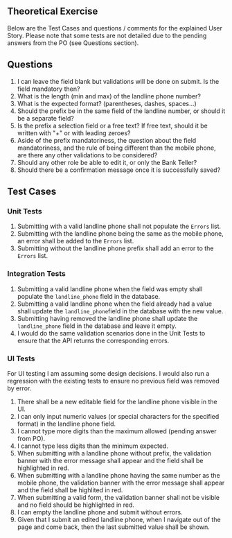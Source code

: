 ## Theoretical Exercise
Below are the Test Cases and questions / comments for the explained User Story.
Please note that some tests are not detailed due to the pending answers from the PO (see Questions section).

## Questions
1. I can leave the field blank but validations will be done on submit. Is the field mandatory then?
1. What is the length (min and max) of the landline phone number?
1. What is the expected format? (parentheses, dashes, spaces...)
1. Should the prefix be in the same field of the landline number, or should it be a separate field?
1. Is the prefix a selection field or a free text? If free text, should it be written with "+" or with leading zeroes?
1. Aside of the prefix mandatoriness, the question about the field mandatoriness, and the rule of being different than the mobile phone, are there any other validations to be considered?
1. Should any other role be able to edit it, or only the Bank Teller?
1. Should there be a confirmation message once it is successfully saved?

## Test Cases

### Unit Tests
1. Submitting with a valid landline phone shall not populate the `Errors` list.
1. Submitting with the landline phone being the same as the mobile phone, an error shall be added to the `Errors` list.
1. Submitting without the landline phone prefix shall add an error to the `Errors` list.

### Integration Tests
1. Submitting a valid landline phone when the field was empty shall populate the `landline_phone` field in the database.
1. Submitting a valid landline phone when the field already had a value shall update the `landline_phone`field in the database with the new value.
1. Submitting having removed the landline phone shall update the `landline_phone` field in the database and leave it empty.
1.  I would do the same validation scenarios done in the Unit Tests to ensure that the API returns the corresponding errors. 

### UI Tests
For UI testing I am assuming some design decisions. I would also run a regression with the existing tests to ensure no previous field was removed by error.

1. There shall be a new editable field for the landline phone visible in the UI.
1. I can only input numeric values (or special characters for the specified format) in the landline phone field.
1. I cannot type more digits than the maximum allowed (pending answer from PO).
1. I cannot type less digits than the minimum expected.
1. When submitting with a landline phone without prefix, the validation banner with the error message shall appear and the field shall be highlighted in red.
1. When submitting with a landline phone having the same number as the mobile phone, the validation banner with the error message shall appear and the field shall be highlited in red.
1. When submitting a valid form, the validation banner shall not be visible and no field should be highlighted in red.
1. I can empty the landline phone and submit without errors.
1. Given that I submit an edited landline phone, when I navigate out of the page and come back, then the last submitted value shall be shown.
